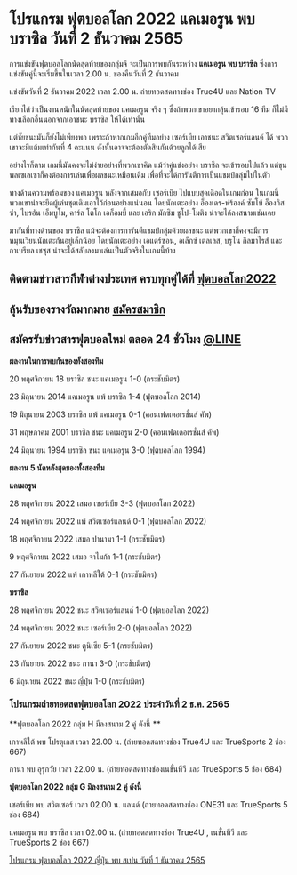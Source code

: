 # โปรแกรม ฟุตบอลโลก 2022 แคเมอรูน พบ บราซิล วันที่ 2 ธันวาคม 2565

การแข่งขันฟุตบอลโลกนัดสุดท้ายของกลุ่มจี จะเป็นการพบกันระหว่าง **แคเมอรูน พบ บราซิล** ซึ่งการแข่งขันคู่นี้จะเริ่มขึ้นในเวลา 2.00 น. ของคืนวันที่ 2 ธันวาคม

แข่งขันวันที่ 2 ธันวาคม 2022 เวลา 2.00 น. ถ่ายทอดสดทางช่อง True4U และ Nation TV

เรียกได้ว่าเป็นงานหนักในนัดสุดท้ายของ แคเมอรูน จริง ๆ ซึ่งถ้าพวกเขาอยากลุ้นเข้ารอบ 16 ทีม ก็ไม่มีทางเลือกอื่นนอกจากเอาชนะ บราซิล ให้ได้เท่านั้น

แต่ชัยชนะมันก็ยังไม่เพียงพอ เพราะถ้าหากเกมอีกคู่ทีมอย่าง เซอร์เบีย เอาชนะ สวิตเซอร์แลนด์ ได้ พวกเขาจะมีแต้มเท่ากันที่ 4 คะแนน ดังนั้นอาจจะต้องตัดสินกันด้วยลูกได้เสีย

อย่างไรก็ตาม เกมนี้มันคงจะไม่ง่ายอย่างที่พวกเขาคิด แม้ว่าคู่แข่งอย่าง บราซิล จะเข้ารอบไปแล้ว แต่ขุนพลเซเลเซาก็คงต้องการเล่นเพื่อผลชนะเหมือนเดิม เพื่อที่จะได้การันตีการเป็นแชมป์กลุ่มไปในตัว

ทางด้านความพร้อมของ แคเมอรูน หลังจากเสมอกับ เซอร์เบีย ไปแบบสุดเดือดในเกมก่อน ในเกมนี้พวกเขาน่าจะยึดผู้เล่นชุดเดิมเอาไว้ก่อนอย่างแน่นอน โดยนักเตะอย่าง อ็องเดร-ฟร้องค์ ซัมโบ้ อ็องกิสซ่า, ไบรอัน เอ็มบูโม, คาร์ล โตโก เอก็อมบี้ และ เอริก มักซิม ชูโป-โมติง น่าจะได้ลงสนามเช่นเคย

มากันที่ทางด้านของ บราซิล แม้จะต้องการการันตีแชมป์กลุ่มด้วยผลชนะ แต่พวกเขาก็คงจะมีการหมุนเวียนนักเตะกันอยู่เล็กน้อย โดยนักเตะอย่าง เอแดร์ซอน, อเล็กซ์ เตลเลส, บรูโน กิลมาไรส์ และ กาเบรียล เชซุส น่าจะได้สลับลงมาเล่นเป็นตัวจริงในเกมนี้บ้าง

## ติดตามข่าวสารกีฬาต่างประเทศ ครบทุกคู่ได้ที่ [ฟุตบอลโลก2022](https://www.ufa88s.info/)

## ลุ้นรับของรางวัลมากมาย [สมัครสมาชิก](https://member.ufa88s.info/register/?s=wwwufa88s&lang=th)

## สมัครรับข่าวสารฟุตบอลใหม่ ตลอด 24 ชั่วโมง [@LINE](https://line.me/R/ti/p/@283xkvif)

**ผลงานในการพบกันของทั้งสองทีม**

20 พฤศจิกายน 18 บราซิล ชนะ แคเมอรูน 1-0 (กระชับมิตร)

23 มิถุนายน 2014 แคเมอรูน แพ้ บราซิล 1-4 (ฟุตบอลโลก 2014)

19 มิถุนายน 2003 บราซิล แพ้ แคเมอรูน 0-1 (คอนเฟดเดอเรชั่นส์ คัพ)

31 พฤษภาคม 2001 บราซิล ชนะ แคเมอรูน 2-0 (คอนเฟดเดอเรชั่นส์ คัพ)

24 มิถุนายน 1994 บราซิล ชนะ แคเมอรูน 3-0 (ฟุตบอลโลก 1994)

**ผลงาน 5 นัดหลังสุดของทั้งสองทีม**

**แคเมอรูน**

28 พฤศจิกายน 2022 เสมอ เซอร์เบีย 3-3 (ฟุตบอลโลก 2022)

24 พฤศจิกายน 2022 แพ้ สวิตเซอร์แลนด์ 0-1 (ฟุตบอลโลก 2022)

18 พฤศจิกายน 2022 เสมอ ปานามา 1-1 (กระชับมิตร)

9 พฤศจิกายน 2022 เสมอ จาไมก้า 1-1 (กระชับมิตร)

27 กันยายน 2022 แพ้ เกาหลีใต้ 0-1 (กระชับมิตร)

**บราซิล**

28 พฤศจิกายน 2022 ชนะ สวิตเซอร์แลนด์ 1-0 (ฟุตบอลโลก 2022)

24 พฤศจิกายน 2022 ชนะ เซอร์เบีย 2-0 (ฟุตบอลโลก 2022)

27 กันยายน 2022 ชนะ ตูนิเซีย 5-1 (กระชับมิตร)

23 กันยายน 2022 ชนะ กานา 3-0 (กระชับมิตร)

6 มิถุนายน  2022 ชนะ ญี่ปุ่น 1-0 (กระชับมิตร)

### โปรแกรมถ่ายทอดสดฟุตบอลโลก 2022 ประจำวันที่ 2 ธ.ค. 2565

**ฟุตบอลโลก 2022 กลุ่ม H มีลงสนาม 2 คู่ ดังนี้ **

เกาหลีใต้ พบ โปรตุเกส เวลา 22.00 น.  (ถ่ายทอดสดทางช่อง True4U และ TrueSports 2 ช่อง 667)

กานา พบ อุรุกวัย เวลา 22.00 น.  (ถ่ายทอดสดทางช่องเนชั่นทีวี และ TrueSports 5 ช่อง 684)

**ฟุตบอลโลก 2022 กลุ่ม G มีลงสนาม 2 คู่ ดังนี้** 

เซอร์เบีย พบ สวิตเซอร์ เวลา 02.00 น. แลนด์ (ถ่ายทอดสดทางช่อง ONE31 และ TrueSports 5 ช่อง 684)

แคเมอรูน พบ บราซิล เวลา 02.00 น. (ถ่ายทอดสดทางช่อง True4U , เนชั่นทีวี และ TrueSports 2 ช่อง 667)

[โปรแกรม ฟุตบอลโลก 2022 ญี่ปุ่น พบ สเปน วันที่ 1 ธันวาคม 2565](https://atom.io/packages/%E0%B9%82%E0%B8%9B%E0%B8%A3%E0%B9%81%E0%B8%81%E0%B8%A3%E0%B8%A1%20%E0%B8%9F%E0%B8%B8%E0%B8%95%E0%B8%9A%E0%B8%AD%E0%B8%A5%E0%B9%82%E0%B8%A5%E0%B8%81%202022%20%E0%B8%8D%E0%B8%B5%E0%B9%88%E0%B8%9B%E0%B8%B8%E0%B9%88%E0%B8%99%20%E0%B8%9E%E0%B8%9A%20%E0%B8%AA%E0%B9%80%E0%B8%9B%E0%B8%99%20%E0%B8%A7%E0%B8%B1%E0%B8%99%E0%B8%97%E0%B8%B5%E0%B9%88%201%20%E0%B8%98%E0%B8%B1%E0%B8%99%E0%B8%A7%E0%B8%B2%E0%B8%84%E0%B8%A1%202565%20%E0%B8%8A%E0%B9%88%E0%B8%AD%E0%B8%87%E0%B8%96%E0%B9%88%E0%B8%B2%E0%B8%A2%E0%B8%97%E0%B8%AD%E0%B8%94%E0%B8%AA%E0%B8%94)
